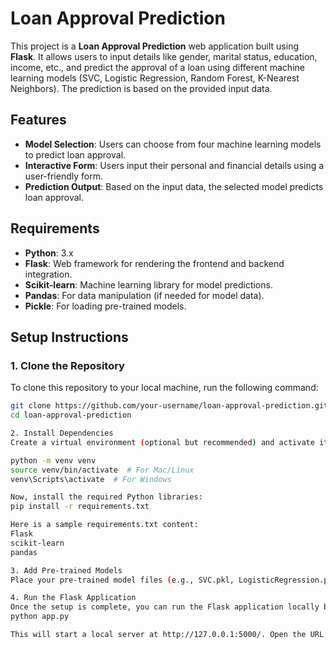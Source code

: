 # Loan Approval Prediction

This project is a **Loan Approval Prediction** web application built using **Flask**. It allows users to input details like gender, marital status, education, income, etc., and predict the approval of a loan using different machine learning models (SVC, Logistic Regression, Random Forest, K-Nearest Neighbors). The prediction is based on the provided input data.

## Features
- **Model Selection**: Users can choose from four machine learning models to predict loan approval.
- **Interactive Form**: Users input their personal and financial details using a user-friendly form.
- **Prediction Output**: Based on the input data, the selected model predicts loan approval.

## Requirements
- **Python**: 3.x
- **Flask**: Web framework for rendering the frontend and backend integration.
- **Scikit-learn**: Machine learning library for model predictions.
- **Pandas**: For data manipulation (if needed for model data).
- **Pickle**: For loading pre-trained models.

## Setup Instructions

### 1. Clone the Repository
To clone this repository to your local machine, run the following command:

```bash
git clone https://github.com/your-username/loan-approval-prediction.git
cd loan-approval-prediction

2. Install Dependencies
Create a virtual environment (optional but recommended) and activate it. Then install the necessary dependencies.

python -m venv venv
source venv/bin/activate  # For Mac/Linux
venv\Scripts\activate  # For Windows

Now, install the required Python libraries:
pip install -r requirements.txt

Here is a sample requirements.txt content:
Flask
scikit-learn
pandas

3. Add Pre-trained Models
Place your pre-trained model files (e.g., SVC.pkl, LogisticRegression.pkl, etc.) in the appropriate directory inside your project. You can load these models using Pickle or Joblib in your Flask app.

4. Run the Flask Application
Once the setup is complete, you can run the Flask application locally by using the following command:
python app.py

This will start a local server at http://127.0.0.1:5000/. Open the URL in your browser to interact with the Loan Approval Prediction form.
